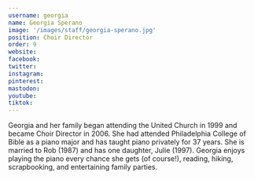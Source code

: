 ```yaml
---
username: georgia
name: Georgia Sperano
image: '/images/staff/georgia-sperano.jpg'
position: Choir Director
order: 9
website:
facebook: 
twitter: 
instagram: 
pinterest:
mastodon:
youtube:
tiktok:
---
```


Georgia and her family began attending the United Church in 1999 and became Choir Director in 2006. She had attended Philadelphia College of Bible as a piano major and has taught piano privately for 37 years. She is married to Rob (1987) and has one daughter, Julie (1997). Georgia enjoys playing the piano every chance she gets (of course!), reading, hiking, scrapbooking, and entertaining family parties.

